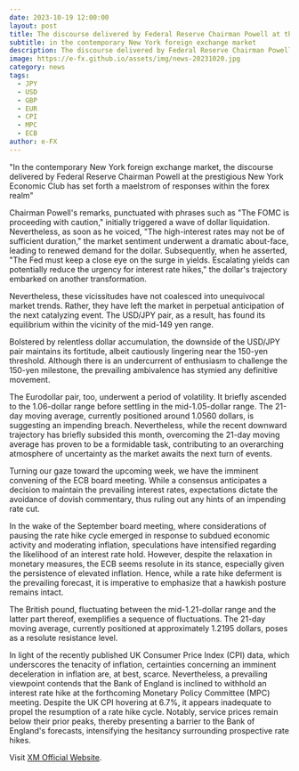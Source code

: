 ```yaml
---
date: 2023-10-19 12:00:00
layout: post
title: The discourse delivered by Federal Reserve Chairman Powell at the prestigious New York Economic Club has set forth a maelstrom of responses within the forex realm
subtitle: in the contemporary New York foreign exchange market
description: The discourse delivered by Federal Reserve Chairman Powell at the prestigious New York Economic Club has set forth a maelstrom of responses within the forex realm.
image: https://e-fx.github.io/assets/img/news-20231020.jpg
category: news
tags:
  - JPY
  - USD
  - GBP
  - EUR
  - CPI
  - MPC
  - ECB
author: e-FX
---
```


"In the contemporary New York foreign exchange market, the discourse delivered by Federal Reserve Chairman Powell at the prestigious New York Economic Club has set forth a maelstrom of responses within the forex realm"

Chairman Powell's remarks, punctuated with phrases such as "The FOMC is proceeding with caution," initially triggered a wave of dollar liquidation. Nevertheless, as soon as he voiced, "The high-interest rates may not be of sufficient duration," the market sentiment underwent a dramatic about-face, leading to renewed demand for the dollar. Subsequently, when he asserted, "The Fed must keep a close eye on the surge in yields. Escalating yields can potentially reduce the urgency for interest rate hikes," the dollar's trajectory embarked on another transformation.

Nevertheless, these vicissitudes have not coalesced into unequivocal market trends. Rather, they have left the market in perpetual anticipation of the next catalyzing event. The USD/JPY pair, as a result, has found its equilibrium within the vicinity of the mid-149 yen range.

Bolstered by relentless dollar accumulation, the downside of the USD/JPY pair maintains its fortitude, albeit cautiously lingering near the 150-yen threshold. Although there is an undercurrent of enthusiasm to challenge the 150-yen milestone, the prevailing ambivalence has stymied any definitive movement.

The Eurodollar pair, too, underwent a period of volatility. It briefly ascended to the 1.06-dollar range before settling in the mid-1.05-dollar range. The 21-day moving average, currently positioned around 1.0560 dollars, is suggesting an impending breach. Nevertheless, while the recent downward trajectory has briefly subsided this month, overcoming the 21-day moving average has proven to be a formidable task, contributing to an overarching atmosphere of uncertainty as the market awaits the next turn of events.

Turning our gaze toward the upcoming week, we have the imminent convening of the ECB board meeting. While a consensus anticipates a decision to maintain the prevailing interest rates, expectations dictate the avoidance of dovish commentary, thus ruling out any hints of an impending rate cut.

In the wake of the September board meeting, where considerations of pausing the rate hike cycle emerged in response to subdued economic activity and moderating inflation, speculations have intensified regarding the likelihood of an interest rate hold. However, despite the relaxation in monetary measures, the ECB seems resolute in its stance, especially given the persistence of elevated inflation. Hence, while a rate hike deferment is the prevailing forecast, it is imperative to emphasize that a hawkish posture remains intact.

The British pound, fluctuating between the mid-1.21-dollar range and the latter part thereof, exemplifies a sequence of fluctuations. The 21-day moving average, currently positioned at approximately 1.2195 dollars, poses as a resolute resistance level.

In light of the recently published UK Consumer Price Index (CPI) data, which underscores the tenacity of inflation, certainties concerning an imminent deceleration in inflation are, at best, scarce. Nevertheless, a prevailing viewpoint contends that the Bank of England is inclined to withhold an interest rate hike at the forthcoming Monetary Policy Committee (MPC) meeting. Despite the UK CPI hovering at 6.7%, it appears inadequate to propel the resumption of a rate hike cycle. Notably, service prices remain below their prior peaks, thereby presenting a barrier to the Bank of England's forecasts, intensifying the hesitancy surrounding prospective rate hikes.

Visit [XM Official Website](https://clicks.pipaffiliates.com/c?c=550036&l=en&p=0).